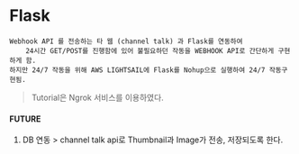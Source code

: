 # Flask

	Webhook API 를 전송하는 타 웹 (channel talk) 과 Flask를 연동하여
        24시간 GET/POST를 진행함에 있어 불필요하던 작동을 WEBHOOK API로 간단하게 구현하게 함.
	하지만 24/7 작동을 위해 AWS LIGHTSAIL에 Flask를 Nohup으로 실행하여 24/7 작동구현됨.

> Tutorial은 Ngrok 서비스를 이용하였다.

#### FUTURE

1. DB 연동 > channel talk api로 Thumbnail과 Image가 전송, 저장되도록 한다.

